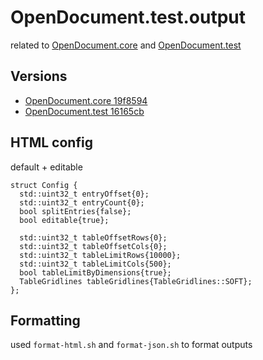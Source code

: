 # OpenDocument.test.output
related to [OpenDocument.core](https://github.com/opendocument-app/OpenDocument.core) and [OpenDocument.test](https://github.com/opendocument-app/OpenDocument.test)

## Versions
- [OpenDocument.core 19f8594](https://github.com/opendocument-app/OpenDocument.core/tree/19f85948de999bc8f69328ef581f653b401fc9ba)
- [OpenDocument.test 16165cb](https://github.com/opendocument-app/OpenDocument.test/tree/16165cb832a52cb7dbf4c13613dff29e3eb5d6bb)

## HTML config
default + editable

```
struct Config {
  std::uint32_t entryOffset{0};
  std::uint32_t entryCount{0};
  bool splitEntries{false};
  bool editable{true};

  std::uint32_t tableOffsetRows{0};
  std::uint32_t tableOffsetCols{0};
  std::uint32_t tableLimitRows{10000};
  std::uint32_t tableLimitCols{500};
  bool tableLimitByDimensions{true};
  TableGridlines tableGridlines{TableGridlines::SOFT};
};
```

## Formatting
used `format-html.sh` and `format-json.sh` to format outputs
